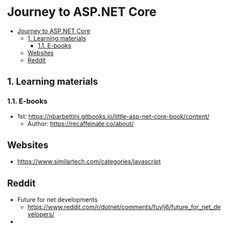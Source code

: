 # Journey to ASP.NET Core

- [Journey to ASP.NET Core](#journey-to-aspnet-core)
  - [1. Learning materials](#1-learning-materials)
    - [1.1. E-books](#11-e-books)
  - [Websites](#websites)
  - [Reddit](#reddit)

## 1. Learning materials

### 1.1. E-books

- 1st: https://nbarbettini.gitbooks.io/little-asp-net-core-book/content/
  - Author: https://recaffeinate.co/about/

## Websites

- https://www.similartech.com/categories/javascript

## Reddit

- Future for net developments
  - https://www.reddit.com/r/dotnet/comments/fuvlj6/future_for_net_developers/
- 